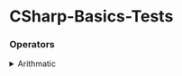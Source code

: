 # CSharp-Basics-Tests

### Operators
   <details>   
    <summary> Arithmatic </summary>

       ▪ Addition

       ▪ Substraction

       ▪ Multiplication

       ▪ Division

       ▪ Modulus

       ▪ PreIncrement

       ▪ PostIncrement

       ▪ PreDecrement

       ▪ PostDecrement
    </details>   
   <details>
    <summary> Assignment </summary>

       ▪ Assignment Operator

       ▪ Add Assignment

       ▪ Substract Assignment

       ▪ Multiply Assignment

       ▪ Division Assignment

       ▪ Modulus Assignment
    </details> 
   <details>  
    <summary> Bitwise </summary>

       ▪ OR

       ▪ AND

       ▪ XOR

       ▪ Complement

       ▪ Shift Left

       ▪ Shift Right
    </details>
   <details>   
    <summary> Logical </summary>

       ▪ AND

       ▪ OR

       ▪ NOT
    </details> 
   <details>
    <summary> Relational </summary>

       ▪ Equal

       ▪ Not Equal

       ▪ Greater Than

       ▪ Less Than

       ▪ GreaterThanOrEqual

       ▪ LessThanOrEqual
    </details> 
   <details>
    <summary> Operator Precedence </summary>
    </details> 

### Collections
<details>
 <summary> Arrays </summary>
 
    ▪ Declaration

    ▪ Initialization

    ▪ Multidimensional

    ▪ Update Arrays

    ▪ Sort Arrays
</details> 
<details>   
 <summary> Dictionaries </summary>
 
    ▪ Create Dictionaries

    ▪ Access Dictionaries

    ▪ Update Dictionaries

    ▪ Remove Dictionary Elements
</details> 
<details>  
 <summary> Hash Tables </summary>
 
    ▪ Create HashTables

    ▪ Update HashTables

    ▪ Remove HashTable Elements
</details> 
<details>  
 <summary> Lists </summary>
 
    ▪ Create Lists

    ▪ Access Lists

    ▪ Access Lists LINQ

    ▪ Add Values to List 

    ▪ Remove Values from List

    ▪ List Contains

    ▪ Sort List

    ▪ Update List
</details>

### Conditional Statements
    ▪ If 
    ▪ Switch
    ▪ For
    ▪ While
    ▪ Do While
